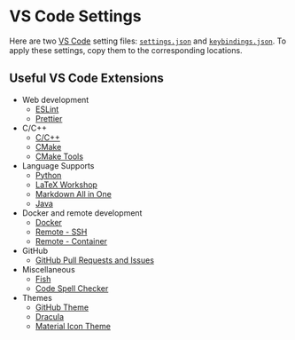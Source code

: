 # VS Code Settings

Here are two [VS Code](https://code.visualstudio.com) setting files: [`settings.json`](./settings.json) and [`keybindings.json`](./keybindings.json). To apply these settings, copy them to the corresponding locations.

## Useful VS Code Extensions

- Web development
  - [ESLint](https://marketplace.visualstudio.com/items?itemName=dbaeumer.vscode-eslint)
  - [Prettier](https://marketplace.visualstudio.com/items?itemName=esbenp.prettier-vscode)
- C/C++
  - [C/C++](https://marketplace.visualstudio.com/items?itemName=ms-vscode.cpptools)
  - [CMake](https://marketplace.visualstudio.com/items?itemName=twxs.cmake)
  - [CMake Tools](https://marketplace.visualstudio.com/items?itemName=ms-vscode.cmake-tools)
- Language Supports
  - [Python](https://marketplace.visualstudio.com/items?itemName=ms-python.python)
  - [LaTeX Workshop](https://marketplace.visualstudio.com/items?itemName=James-Yu.latex-workshop)
  - [Markdown All in One](https://marketplace.visualstudio.com/items?itemName=yzhang.markdown-all-in-one)
  - [Java](https://marketplace.visualstudio.com/items?itemName=redhat.java)
- Docker and remote development
  - [Docker](https://marketplace.visualstudio.com/items?itemName=ms-azuretools.vscode-docker)
  - [Remote - SSH](https://marketplace.visualstudio.com/items?itemName=ms-vscode-remote.remote-ssh)
  - [Remote - Container](https://marketplace.visualstudio.com/items?itemName=ms-vscode-remote.remote-containers)
- GitHub
  - [GitHub Pull Requests and Issues](https://marketplace.visualstudio.com/items?itemName=GitHub.vscode-pull-request-github)
- Miscellaneous
  - [Fish](https://marketplace.visualstudio.com/items?itemName=bmalehorn.vscode-fish)
  - [Code Spell Checker](https://marketplace.visualstudio.com/items?itemName=streetsidesoftware.code-spell-checker)
- Themes
  - [GitHub Theme](https://marketplace.visualstudio.com/items?itemName=GitHub.github-vscode-theme)
  - [Dracula](https://marketplace.visualstudio.com/items?itemName=dracula-theme.theme-dracula)
  - [Material Icon Theme](https://marketplace.visualstudio.com/items?itemName=PKief.material-icon-theme)
